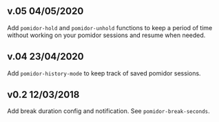 ## v.05 04/05/2020
Add `pomidor-hold` and `pomidor-unhold` functions to keep a period of
time without working on your pomidor sessions and resume when needed.

## v.04 23/04/2020
Add `pomidor-history-mode` to keep track of saved pomidor sessions.

## v0.2 12/03/2018
Add break duration config and notification. See `pomidor-break-seconds`.
